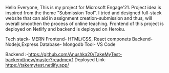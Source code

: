 Hello Everyone,
This is my project for Microsoft Engage'21.
Project idea is inspired from the theme "Submission Tool".
I tried and designed full-stack website that can aid in assignment creation-submission and thus, will overall smoothen the process of online teaching.
Frontend of this project is deployed on Netlify and backend is deployed on Heroku.

Tech stack- MERN
Frontend- HTML/CSS, React componets
Backend- Nodejs,Express
Database- Mongodb
Tool- VS Code

Backend :-https://github.com/Anushka20/TakeMyTest-backend/new/master?readme=1
Deployed Link-https://takemytest.netlify.app/
